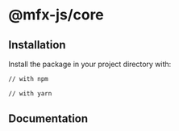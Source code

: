 # @mfx-js/core


## Installation

Install the package in your project directory with:

```sh
// with npm

// with yarn

```

## Documentation
